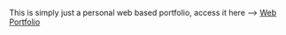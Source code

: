 This is simply just a personal web based portfolio, access it here --> [Web Portfolio](http://iqrobanyuanto.github.io/web_portfolio)
